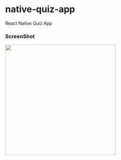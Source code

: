 # native-quiz-app
React Native Quiz App

### ScreenShot
<img src="https://user-images.githubusercontent.com/66277966/215778036-b469da35-fdfd-4705-b9f7-08c5fede5240.png"
 width="350" />
 
 
